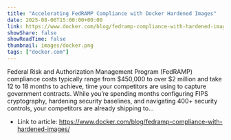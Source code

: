 ```yaml
---
title: "Accelerating FedRAMP Compliance with Docker Hardened Images"
date: 2025-08-06T15:00:00+00:00
link: https://www.docker.com/blog/fedramp-compliance-with-hardened-images/
showShare: false
showReadTime: false
thumbnail: images/docker.png
tags: ["docker.com"]
---
```

Federal Risk and Authorization Management Program (FedRAMP) compliance costs typically range from $450,000 to over $2 million and take 12 to 18 months to achieve, time your competitors are using to capture government contracts. While you’re spending months configuring FIPS cryptography, hardening security baselines, and navigating 400+ security controls, your competitors are already shipping to...

- Link to article: https://www.docker.com/blog/fedramp-compliance-with-hardened-images/